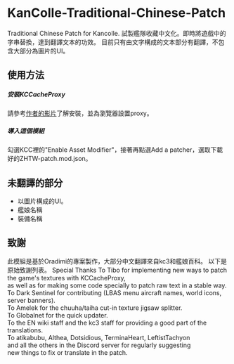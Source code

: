 # KanColle-Traditional-Chinese-Patch
Traditional Chinese Patch for Kancolle.
試製艦隊收藏中文化。即時將遊戲中的字串替換，達到翻譯文本的功效。
目前只有由文字構成的文本部分有翻譯，不包含大部分為圖片的UI。

## 使用方法
##### 安裝KCCacheProxy
請參考[作者的影片](https://www.youtube.com/watch?v=Dog1zKAAWeI)了解安裝，並為瀏覽器設置proxy。

##### 導入這個模組
勾選KCC裡的"Enable Asset Modifier"，接著再點選Add a patcher，選取下載好的ZHTW-patch.mod.json。

## 未翻譯的部分
- 以圖片構成的UI。
- 艦娘名稱
- 裝備名稱

## 致謝
此模組是基於Oradimi的專案製作，大部分中文翻譯來自kc3和艦娘百科。
以下是原始致謝列表。
Special Thanks
To Tibo for implementing new ways to patch the game's textures with KCCacheProxy,\
as well as for making some code specially to patch raw text in a stable way.\
To Dark Sentinel for contributing (LBAS menu aircraft names, world icons, server banners).\
To Amelek for the chuuha/taiha cut-in texture jigsaw splitter.\
To Globalnet for the quick updater.\
To the EN wiki staff and the kc3 staff for providing a good part of the translations.\
To atikabubu, Althea, Dotsidious, TerminaHeart, LeftistTachyon\
and all the others in the Discord server for regularly suggesting\
new things to fix or translate in the patch.